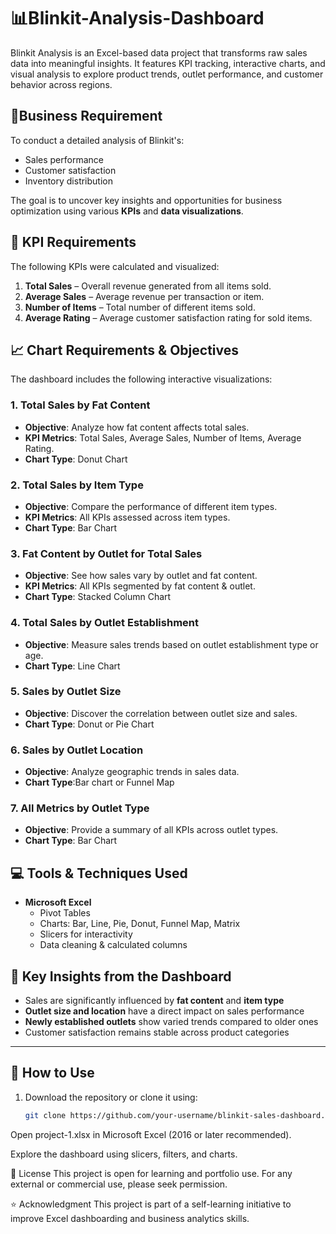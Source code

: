 # 📊Blinkit-Analysis-Dashboard
Blinkit Analysis is an Excel-based data project that transforms raw sales data into meaningful insights. It features KPI tracking, interactive charts, and visual analysis to explore product trends, outlet performance, and customer behavior across regions.

## 📝Business Requirement

To conduct a detailed analysis of Blinkit's:
- Sales performance
- Customer satisfaction
- Inventory distribution
  
The goal is to uncover key insights and opportunities for business optimization using various **KPIs** and **data visualizations**.

## 🎯 KPI Requirements

The following KPIs were calculated and visualized:

1. **Total Sales** – Overall revenue generated from all items sold.  
2. **Average Sales** – Average revenue per transaction or item.  
3. **Number of Items** – Total number of different items sold.  
4. **Average Rating** – Average customer satisfaction rating for sold items.


## 📈 Chart Requirements & Objectives

The dashboard includes the following interactive visualizations:

### 1. Total Sales by Fat Content
- **Objective**: Analyze how fat content affects total sales.
- **KPI Metrics**: Total Sales, Average Sales, Number of Items, Average Rating.
- **Chart Type**: Donut Chart

### 2. **Total Sales by Item Type**
- **Objective**: Compare the performance of different item types.
- **KPI Metrics**: All KPIs assessed across item types.
- **Chart Type**: Bar Chart

### 3. **Fat Content by Outlet for Total Sales**
- **Objective**: See how sales vary by outlet and fat content.
- **KPI Metrics**: All KPIs segmented by fat content & outlet.
- **Chart Type**: Stacked Column Chart

### 4. **Total Sales by Outlet Establishment**
- **Objective**: Measure sales trends based on outlet establishment type or age.
- **Chart Type**: Line Chart

### 5. **Sales by Outlet Size**
- **Objective**: Discover the correlation between outlet size and sales.
- **Chart Type**: Donut or Pie Chart

### 6. **Sales by Outlet Location**
- **Objective**: Analyze geographic trends in sales data.
- **Chart Type**:Bar chart or Funnel Map

### 7. **All Metrics by Outlet Type**
- **Objective**: Provide a summary of all KPIs across outlet types.
- **Chart Type**: Bar Chart


## 💻 Tools & Techniques Used

- **Microsoft Excel**
  - Pivot Tables
  - Charts: Bar, Line, Pie, Donut, Funnel Map, Matrix
  - Slicers for interactivity
  - Data cleaning & calculated columns

## 📌 Key Insights from the Dashboard

- Sales are significantly influenced by **fat content** and **item type**
- **Outlet size and location** have a direct impact on sales performance
- **Newly established outlets** show varied trends compared to older ones
- Customer satisfaction remains stable across product categories

---

## 🚀 How to Use

1. Download the repository or clone it using:
   ```bash
   git clone https://github.com/your-username/blinkit-sales-dashboard.git
Open project-1.xlsx in Microsoft Excel (2016 or later recommended).

Explore the dashboard using slicers, filters, and charts.

📜 License
This project is open for learning and portfolio use. For any external or commercial use, please seek permission.

⭐ Acknowledgment
This project is part of a self-learning initiative to improve Excel dashboarding and business analytics skills.



